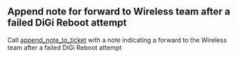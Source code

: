 ## Append note for forward to Wireless team after a failed DiGi Reboot attempt

Call [append_note_to_ticket](append_note_to_ticket.md) with a note indicating a forward to the Wireless team after a failed DiGi Reboot attempt